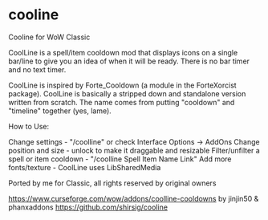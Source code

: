 # cooline
Cooline for WoW Classic

CoolLine is a spell/item cooldown mod that displays icons on a single bar/line to give you an idea of when it will be ready. There is no bar timer and no text timer.

CoolLine is inspired by Forte_Cooldown (a module in the ForteXorcist package). CoolLine is basically a stripped down and standalone version written from scratch. The name comes from putting "cooldown" and "timeline" together (yes, lame).

How to Use:

Change settings - "/coolline" or check Interface Options -> AddOns
Change position and size - unlock to make it draggable and resizable
Filter/unfilter a spell or item cooldown - "/coolline Spell Item Name Link"
Add more fonts/texture - CoolLine uses LibSharedMedia

Ported by me for Classic, all rights reserved by original owners

https://www.curseforge.com/wow/addons/coolline-cooldowns by jinjin50 & phanxaddons
https://github.com/shirsig/cooline
